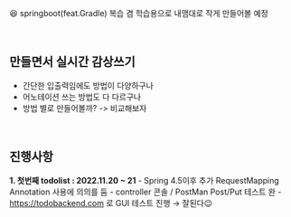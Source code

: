 😆 springboot(feat.Gradle) 복습 겸 학습용으로 내맴대로 작게 만들어볼 예정

<br>

## 만들면서 실시간 감상쓰기

- 간단한 입출력임에도 방법이 다양하구나 
- 어노테이션 쓰는 방법도 다 다르구나
- 방법 별로 만들어볼까? -> 비교해보자 
<br>

## 진행사항
<b>1. 첫번째 todolist : 2022.11.20 ~ 21</b>
    - Spring 4.5이후 추가 RequestMapping Annotation 사용에 의의를 둠
    - controller 콘솔 / PostMan Post/Put 테스트 완
    - https://todobackend.com 로 GUI 테스트 진행 → 잘된다😉
